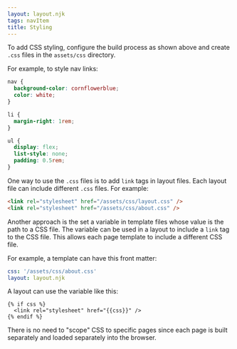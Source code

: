 ```yaml
---
layout: layout.njk
tags: navItem
title: Styling
---
```


To add CSS styling, configure the build process as shown above
and create `.css` files in the `assets/css` directory.

For example, to style nav links:

```css
nav {
  background-color: cornflowerblue;
  color: white;
}

li {
  margin-right: 1rem;
}

ul {
  display: flex;
  list-style: none;
  padding: 0.5rem;
}
```

One way to use the `.css` files is to add `link` tags in layout files.
Each layout file can include different `.css` files.
For example:

```html
<link rel="stylesheet" href="/assets/css/layout.css" />
<link rel="stylesheet" href="/assets/css/about.css" />
```

Another approach is the set a variable in template files
whose value is the path to a CSS file.
The variable can be used in a layout to include a `link` tag to the CSS file.
This allows each page template to include a different CSS file.

For example, a template can have this front matter:

```yaml
css: '/assets/css/about.css'
layout: layout.njk
```

A layout can use the variable like this:

```njk
{% if css %}
  <link rel="stylesheet" href="{{css}}" />
{% endif %}
```

There is no need to "scope" CSS to specific pages since each page
is built separately and loaded separately into the browser.
